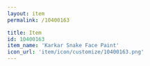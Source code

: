 ```yaml
---
layout: item
permalink: /10400163

title: Item
id: 10400163
item_name: 'Karkar Snake Face Paint'
icon_url: 'item/icon/customize/10400163.png'
---
```

